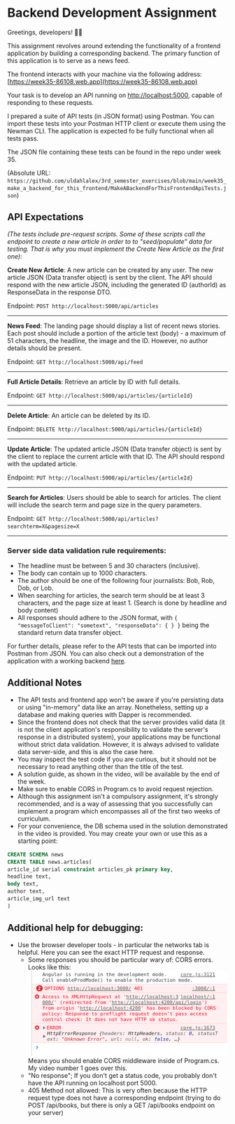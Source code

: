 # Backend Development Assignment

Greetings, developers! 👨‍💻

This assignment revolves around extending the functionality of a frontend application by building a corresponding backend. The primary function of this application is to serve as a news feed.

The frontend interacts with your machine via the following address: [https://week35-86108.web.app](https://week35-86108.web.app)

Your task is to develop an API running on [http://localhost:5000](http://localhost:5000), capable of responding to these requests.

I prepared a suite of API tests (in JSON format) using Postman. You can import these tests into your Postman HTTP client or execute them using the Newman CLI. The application is expected fo be fully functional when all tests pass. 

The JSON file containing these tests can be found in the repo under week 35. 

(Absolute URL: `https://github.com/uldahlalex/3rd_semester_exercises/blob/main/week35_make_a_backend_for_this_frontend/MakeABackendForThisFrontendApiTests.json`)  

## API Expectations

*(The tests include pre-request scripts. Some of these scripts call the endpoint to create a new article in order to to "seed/populate" data for testing. That is why you must implement the Create New Article as the first one):*

**Create New Article**: A new article can be created by any user. The new article JSON (Data transfer object) is sent by the client. The API should respond with the new article JSON, including the generated ID (authorId) as ResponseData in the response DTO.

   Endpoint: `POST http://localhost:5000/api/articles`
   
---

**News Feed**: The landing page should display a list of recent news stories. Each post should include a portion of the article text (body) - a maximum of 51 characters, the headline, the image and the ID. However, no author details should be present.

   Endpoint: `GET http://localhost:5000/api/feed`

---

**Full Article Details**: Retrieve an article by ID with full details.

   Endpoint: `GET http://localhost:5000/api/articles/{articleId}`

---

**Delete Article**: An article can be deleted by its ID.

   Endpoint: `DELETE http://localhost:5000/api/articles/{articleId}`

---

**Update Article**: The updated article JSON (Data transfer object) is sent by the client to replace the current article  with that ID. The API should respond with the updated article.

   Endpoint: `PUT http://localhost:5000/api/articles/{articleId}`

---


**Search for Articles**: Users should be able to search for articles. The client will include the search term and page size in the query parameters.

   Endpoint: `GET http://localhost:5000/api/articles?searchterm=X&pagesize=X`

---

### Server side data validation rule requirements:

- The headline must be between 5 and 30 characters (inclusive).
- The body can contain up to 1000 characters.
- The author should be one of the following four journalists: Bob, Rob, Dob, or Lob.
- When searching for articles, the search term should be at least 3 characters, and the page size at least 1. (Search is done by headline and body content)
- All responses should adhere to the JSON format, with `{ "messageToClient": "sometext", "responseData": { } }` being the standard return data transfer object.

For further details, please refer to the API tests that can be imported into Postman from JSON. You can also check out a demonstration of the application with a working backend [here](https://drive.google.com/file/d/1dgtCAWYUcX-tnxnN-MywxyMSwOFewmgm/view?usp=sharing).

## Additional Notes

- The API tests and frontend app won't be aware if you're persisting data or using "in-memory" data like an array. Nonetheless, setting up a database and making queries with Dapper is recommended.
- Since the frontend does not check that the server provides valid data (it is not the client application's responsibility to validate the server's response in a distributed system), your applications may be functional without strict data validation. However, it is always advised to validate data server-side, and this is also the case here.
- You may inspect the test code if you are curious, but it should not be necessary to read anything other than the title of the test.
- A solution guide, as shown in the video, will be available by the end of the week.
- Make sure to enable CORS in Program.cs to avoid request rejection.
- Although this assignment isn't a compulsory assignment, it's strongly recommended, and is a way of assessing that you successfully can implement a program which encompasses all of the first two weeks of curriculum.
- For your convenience, the DB schema used in the solution demonstrated in the video is provided. You may create your own or use this as a starting point:

```sql
CREATE SCHEMA news
CREATE TABLE news.articles(
article_id serial constraint articles_pk primary key,
headline text,
body text,
author text,
article_img_url text
)
```

## Additional help for debugging:
- Use the browser developer tools - in particular the networks tab is helpful. Here you can see the exact HTTP request and response.
   - Some responses you should be particular wary of:
   CORS errors. Looks like this:
   ![Alt text](image.png)
   Means you should enable CORS middleware inside of Program.cs. My video number 1 goes over this.
   - "No response"; If you don't get a status code, you probably don't have the API running on localhost port 5000. 
   - 405 Method not allowed: This is very often because the HTTP request type does not have a corresponding endpoint (trying to do POST /api/books, but there is only a GET /api/books endpoint on your server)